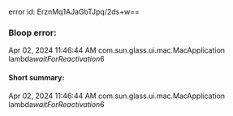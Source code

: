 error id: ErznMq1AJaGbTJpq/2ds+w==
### Bloop error:

Apr 02, 2024 11:46:44 AM com.sun.glass.ui.mac.MacApplication lambda$waitForReactivation$6
#### Short summary: 

Apr 02, 2024 11:46:44 AM com.sun.glass.ui.mac.MacApplication lambda$waitForReactivation$6